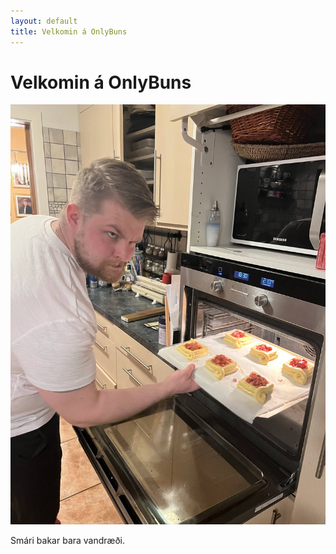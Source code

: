 ```yaml
---
layout: default
title: Velkomin á OnlyBuns
---
```


# Velkomin á OnlyBuns

![Smári bakari](smari.jpeg)

Smári bakar bara vandræði.
